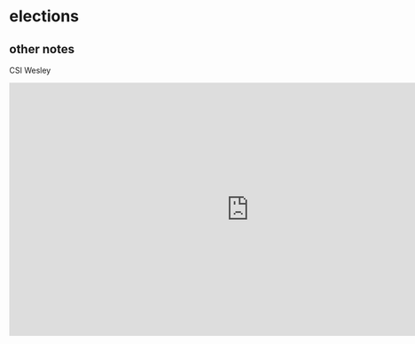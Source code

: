 # elections

## other notes

CSI Wesley
<iframe width="863" height="457" seamless frameborder="0" scrolling="no" src="https://docs.google.com/spreadsheets/d/e/2PACX-1vQYC7iFtJWVMYCuGT3VVXZiwOR7u82ZTiVTnUM9lq93qYa1Lah1BAC2gC4_hS_dTQ/pubchart?oid=2095034533&amp;format=interactive"></iframe>
